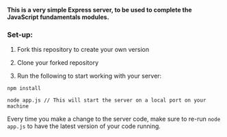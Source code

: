 **This is a very simple Express server, to be used to complete the JavaScript fundamentals modules.**

### Set-up: 

1) Fork this repository to create your own version

2) Clone your forked repository

3) Run the following to start working with your server:

```
npm install

node app.js // This will start the server on a local port on your machine
```

Every time you make a change to the server code, make sure to re-run `node app.js` to have the latest version of your code running. 
